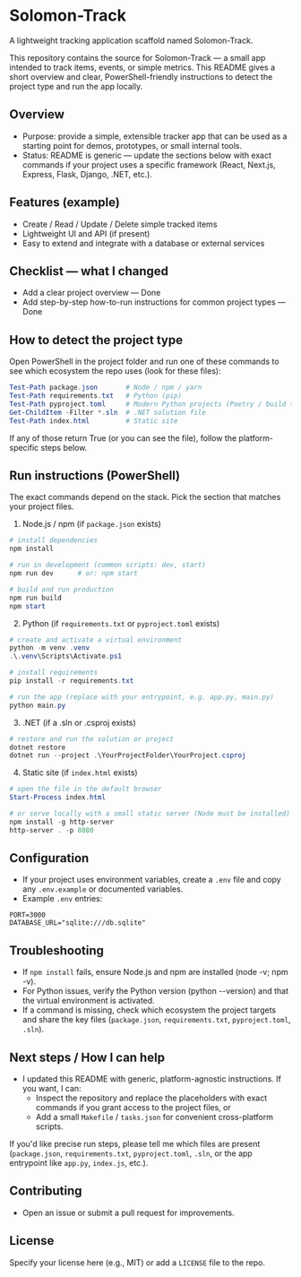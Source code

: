 # Solomon-Track

A lightweight tracking application scaffold named Solomon-Track.

This repository contains the source for Solomon-Track — a small app intended to track items, events, or simple metrics. This README gives a short overview and clear, PowerShell-friendly instructions to detect the project type and run the app locally.

## Overview

- Purpose: provide a simple, extensible tracker app that can be used as a starting point for demos, prototypes, or small internal tools.
- Status: README is generic — update the sections below with exact commands if your project uses a specific framework (React, Next.js, Express, Flask, Django, .NET, etc.).

## Features (example)

- Create / Read / Update / Delete simple tracked items
- Lightweight UI and API (if present)
- Easy to extend and integrate with a database or external services

## Checklist — what I changed

- Add a clear project overview — Done
- Add step-by-step how-to-run instructions for common project types — Done

## How to detect the project type

Open PowerShell in the project folder and run one of these commands to see which ecosystem the repo uses (look for these files):

```powershell
Test-Path package.json       # Node / npm / yarn
Test-Path requirements.txt   # Python (pip)
Test-Path pyproject.toml     # Modern Python projects (Poetry / build tools)
Get-ChildItem -Filter *.sln  # .NET solution file
Test-Path index.html         # Static site
```

If any of those return True (or you can see the file), follow the platform-specific steps below.

## Run instructions (PowerShell)

The exact commands depend on the stack. Pick the section that matches your project files.

1) Node.js / npm (if `package.json` exists)

```powershell
# install dependencies
npm install

# run in development (common scripts: dev, start)
npm run dev      # or: npm start

# build and run production
npm run build
npm start
```

2) Python (if `requirements.txt` or `pyproject.toml` exists)

```powershell
# create and activate a virtual environment
python -m venv .venv
.\.venv\Scripts\Activate.ps1

# install requirements
pip install -r requirements.txt

# run the app (replace with your entrypoint, e.g. app.py, main.py)
python main.py
```

3) .NET (if a .sln or .csproj exists)

```powershell
# restore and run the solution or project
dotnet restore
dotnet run --project .\YourProjectFolder\YourProject.csproj
```

4) Static site (if `index.html` exists)

```powershell
# open the file in the default browser
Start-Process index.html

# or serve locally with a small static server (Node must be installed)
npm install -g http-server
http-server . -p 8080
```

## Configuration

- If your project uses environment variables, create a `.env` file and copy any `.env.example` or documented variables.
- Example `.env` entries:

```text
PORT=3000
DATABASE_URL="sqlite:///db.sqlite"
```

## Troubleshooting

- If `npm install` fails, ensure Node.js and npm are installed (node -v; npm -v).
- For Python issues, verify the Python version (python --version) and that the virtual environment is activated.
- If a command is missing, check which ecosystem the project targets and share the key files (`package.json`, `requirements.txt`, `pyproject.toml`, `.sln`).

## Next steps / How I can help

- I updated this README with generic, platform-agnostic instructions. If you want, I can:
  - Inspect the repository and replace the placeholders with exact commands if you grant access to the project files, or
  - Add a small `Makefile` / `tasks.json` for convenient cross-platform scripts.

If you'd like precise run steps, please tell me which files are present (`package.json`, `requirements.txt`, `pyproject.toml`, `.sln`, or the app entrypoint like `app.py`, `index.js`, etc.).

## Contributing

- Open an issue or submit a pull request for improvements.

## License

Specify your license here (e.g., MIT) or add a `LICENSE` file to the repo.
